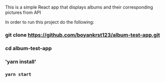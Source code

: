 This is a simple React app that displays albums and their corresponding pictures from API

In order to run this project do the following: 
### git clone https://github.com/boyankrst123/album-test-app.git
### cd album-test-app
### 'yarn install'
### `yarn start`
